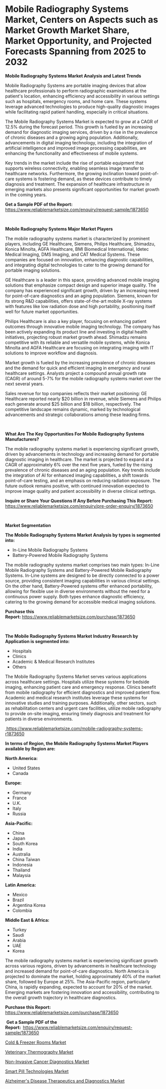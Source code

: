 <p><h1>Mobile Radiography Systems Market, Centers on Aspects such as Market Growth Market Share, Market Opportunity, and Projected Forecasts Spanning from 2025 to 2032</h1></p><p><strong>Mobile Radiography Systems Market Analysis and Latest Trends</strong></p>
<p><p>Mobile Radiography Systems are portable imaging devices that allow healthcare professionals to perform radiographic examinations at the patient's location, enhancing efficiency and accessibility in various settings such as hospitals, emergency rooms, and home care. These systems leverage advanced technologies to produce high-quality diagnostic images while facilitating rapid patient handling, especially in critical situations.</p><p>The Mobile Radiography Systems Market is expected to grow at a CAGR of 12.5% during the forecast period. This growth is fueled by an increasing demand for diagnostic imaging services, driven by a rise in the prevalence of chronic diseases and a growing aging population. Additionally, advancements in digital imaging technology, including the integration of artificial intelligence and improved image processing capabilities, are enhancing the functionality and effectiveness of mobile systems.</p><p>Key trends in the market include the rise of portable equipment that supports wireless connectivity, enabling seamless image transfer to healthcare networks. Furthermore, the growing inclination toward point-of-care systems is fostering demand, as these devices contribute to timely diagnosis and treatment. The expansion of healthcare infrastructure in emerging markets also presents significant opportunities for market growth in the coming years.</p></p>
<p><strong>Get a Sample PDF of the Report:&nbsp;</strong> <a href="https://www.reliablemarketsize.com/enquiry/request-sample/1873650?utm_campaign=2034&utm_medium=2&utm_source=Github&utm_content=ia&utm_term=03032025&utm_id=mobile-radiography-systems">https://www.reliablemarketsize.com/enquiry/request-sample/1873650</a></p>
<p>&nbsp;</p>
<p><strong>Mobile Radiography Systems Major Market Players</strong></p>
<p><p>The mobile radiography systems market is characterized by prominent players, including GE Healthcare, Siemens, Philips Healthcare, Shimadzu, Konica Minolta, AGFA Healthcare, BMI Biomedical International, Idetec Medical Imaging, DMS Imaging, and CAT Medical Systems. These companies are focused on innovation, enhancing diagnostic capabilities, and integrating digital technologies to cater to the growing demand for portable imaging solutions.</p><p>GE Healthcare is a leader in this space, providing advanced mobile imaging solutions that emphasize compact design and superior image quality. The company has experienced significant growth, driven by an increasing need for point-of-care diagnostics and an aging population. Siemens, known for its strong R&D capabilities, offers state-of-the-art mobile X-ray systems with features like low radiation dose and high portability, positioning itself well for future market opportunities.</p><p>Philips Healthcare is also a key player, focusing on enhancing patient outcomes through innovative mobile imaging technology. The company has been actively expanding its product line and investing in digital health initiatives, projecting robust market growth ahead. Shimadzu remains competitive with its reliable and versatile mobile systems, while Konica Minolta and AGFA Healthcare are focusing on integrating imaging with IT solutions to improve workflow and diagnosis.</p><p>Market growth is fueled by the increasing prevalence of chronic diseases and the demand for quick and efficient imaging in emergency and rural healthcare settings. Analysts project a compound annual growth rate (CAGR) of around 5-7% for the mobile radiography systems market over the next several years.</p><p>Sales revenue for top companies reflects their market positioning: GE Healthcare reported nearly $20 billion in revenue, while Siemens and Philips each generate around $25 billion and $18 billion, respectively. The competitive landscape remains dynamic, marked by technological advancements and strategic collaborations among these leading firms.</p></p>
<p>&nbsp;</p>
<p><strong>What Are The Key Opportunities For Mobile Radiography Systems Manufacturers?</strong></p>
<p><p>The mobile radiography systems market is experiencing significant growth, driven by advancements in technology and increasing demand for portable diagnostic imaging in healthcare. The market is projected to expand at a CAGR of approximately 6% over the next five years, fueled by the rising prevalence of chronic diseases and an aging population. Key trends include the integration of AI for enhanced imaging capabilities, a shift towards point-of-care testing, and an emphasis on reducing radiation exposure. The future outlook remains positive, with continued innovation expected to improve image quality and patient accessibility in diverse clinical settings.</p></p>
<p><strong>Inquire or Share Your Questions If Any Before Purchasing This Report:</strong> <a href="https://www.reliablemarketsize.com/enquiry/pre-order-enquiry/1873650?utm_campaign=2034&utm_medium=2&utm_source=Github&utm_content=ia&utm_term=03032025&utm_id=mobile-radiography-systems">https://www.reliablemarketsize.com/enquiry/pre-order-enquiry/1873650</a></p>
<p>&nbsp;</p>
<p><strong>Market Segmentation</strong></p>
<p><strong>The Mobile Radiography Systems Market Analysis by types is segmented into:</strong></p>
<p><ul><li>In-Line Mobile Radiography Systems</li><li>Battery-Powered Mobile Radiography Systems</li></ul></p>
<p><p>The mobile radiography systems market comprises two main types: In-Line Mobile Radiography Systems and Battery-Powered Mobile Radiography Systems. In-Line systems are designed to be directly connected to a power source, providing consistent imaging capabilities in various clinical settings. On the other hand, Battery-Powered systems offer enhanced portability, allowing for flexible use in diverse environments without the need for a continuous power supply. Both types enhance diagnostic efficiency, catering to the growing demand for accessible medical imaging solutions.</p></p>
<p><strong>Purchase this Report:&nbsp;</strong><a href="https://www.reliablemarketsize.com/purchase/1873650?utm_campaign=2034&utm_medium=2&utm_source=Github&utm_content=ia&utm_term=03032025&utm_id=mobile-radiography-systems">https://www.reliablemarketsize.com/purchase/1873650</a></p>
<p>&nbsp;</p>
<p><strong>The Mobile Radiography Systems Market Industry Research by Application is segmented into:</strong></p>
<p><ul><li>Hospitals</li><li>Clinics</li><li>Academic & Medical Research Institutes</li><li>Others</li></ul></p>
<p><p>The Mobile Radiography Systems Market serves various applications across healthcare settings. Hospitals utilize these systems for bedside imaging, enhancing patient care and emergency response. Clinics benefit from mobile radiography for efficient diagnostics and improved patient flow. Academic and medical research institutes leverage these systems for innovative studies and training purposes. Additionally, other sectors, such as rehabilitation centers and urgent care facilities, utilize mobile radiography to provide on-site imaging, ensuring timely diagnosis and treatment for patients in diverse environments.</p></p>
<p><a href="https://www.reliablemarketsize.com/mobile-radiography-systems-r1873650?utm_campaign=2034&utm_medium=2&utm_source=Github&utm_content=ia&utm_term=03032025&utm_id=mobile-radiography-systems">&nbsp;https://www.reliablemarketsize.com/mobile-radiography-systems-r1873650</a></p>
<p><strong>In terms of Region, the Mobile Radiography Systems Market Players available by Region are:</strong></p>
<p>
    <p> <strong> North America: </strong>
        <ul>
            <li>United States</li>
            <li>Canada</li>
        </ul>
        </p> 
    <p> <strong> Europe: </strong>
        <ul>
            <li>Germany</li>
            <li>France</li>
            <li>U.K.</li>
            <li>Italy</li>
            <li>Russia</li>
        </ul>
        </p> 
    <p> <strong> Asia-Pacific: </strong>
        <ul>
            <li>China</li>
            <li>Japan</li>
            <li>South Korea</li>
            <li>India</li>
            <li>Australia</li>
            <li>China Taiwan</li>
            <li>Indonesia</li>
            <li>Thailand</li>
            <li>Malaysia</li>
        </ul>
        </p> 
    <p> <strong> Latin America: </strong>
        <ul>
            <li>Mexico</li>
            <li>Brazil</li>
            <li>Argentina Korea</li>
            <li>Colombia</li>
        </ul>
        </p> 
    <p> <strong> Middle East & Africa: </strong>
        <ul>
            <li>Turkey</li>
            <li>Saudi</li>
            <li>Arabia</li>
            <li>UAE</li>
            <li>Korea</li>
        </ul>
    </p>
    </p>
<p><p>The mobile radiography systems market is experiencing significant growth across various regions, driven by advancements in healthcare technology and increased demand for point-of-care diagnostics. North America is projected to dominate the market, holding approximately 40% of the market share, followed by Europe at 25%. The Asia-Pacific region, particularly China, is rapidly expanding, expected to account for 20% of the market. Emerging markets are fostering innovation and accessibility, contributing to the overall growth trajectory in healthcare diagnostics.</p></p>
<p><strong>Purchase this Report: </strong><a href="https://www.reliablemarketsize.com/purchase/1873650?utm_campaign=2034&utm_medium=2&utm_source=Github&utm_content=ia&utm_term=03032025&utm_id=mobile-radiography-systems">https://www.reliablemarketsize.com/purchase/1873650</a></p>
<p>&nbsp;<strong>Get a Sample PDF of the Report:&nbsp;&nbsp;</strong><a href="https://www.reliablemarketsize.com/enquiry/request-sample/1873650?utm_campaign=2034&utm_medium=2&utm_source=Github&utm_content=ia&utm_term=03032025&utm_id=mobile-radiography-systems">https://www.reliablemarketsize.com/enquiry/request-sample/1873650</a></p>
<p><strong></strong></p>
<p><p><a href="https://github.com/sofayahoo2023/Market-Research-Report-List-7/blob/main/cold-freezer-rooms-market.md?utm_campaign=2034&utm_medium=2&utm_source=Github&utm_content=ia&utm_term=03032025&utm_id=mobile-radiography-systems">Cold & Freezer Rooms Market</a></p><p><a href="https://github.com/joannesouthgate/Market-Research-Report-List-5/blob/main/veterinary-thermography-market.md?utm_campaign=2034&utm_medium=2&utm_source=Github&utm_content=ia&utm_term=03032025&utm_id=mobile-radiography-systems">Veterinary Thermography Market</a></p><p><a href="https://github.com/ovtkosle/Market-Research-Report-List-1/blob/main/non-invasive-cancer-diagnostics-market.md?utm_campaign=2034&utm_medium=2&utm_source=Github&utm_content=ia&utm_term=03032025&utm_id=mobile-radiography-systems">Non-Invasive Cancer Diagnostics Market</a></p><p><a href="https://github.com/DianaWilson796/Market-Research-Report-List-1/blob/main/smart-pill-technologies-market.md?utm_campaign=2034&utm_medium=2&utm_source=Github&utm_content=ia&utm_term=03032025&utm_id=mobile-radiography-systems">Smart Pill Technologies Market</a></p><p><a href="https://github.com/maclarensidney/Market-Research-Report-List-1/blob/main/alzheimers-disease-therapeutics-and-diagnostics-market.md?utm_campaign=2034&utm_medium=2&utm_source=Github&utm_content=ia&utm_term=03032025&utm_id=mobile-radiography-systems">Alzheimer's Disease Therapeutics and Diagnostics Market</a></p></p>
